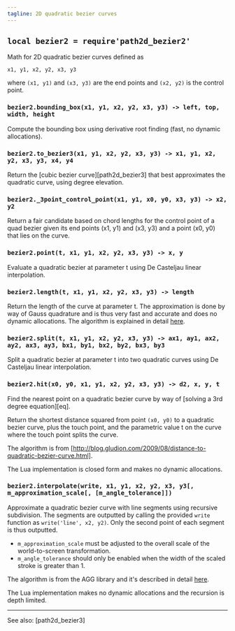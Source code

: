 ```yaml
---
tagline: 2D quadratic bezier curves
---
```


## `local bezier2 = require'path2d_bezier2'`

Math for 2D quadratic bezier curves defined as

	x1, y1, x2, y2, x3, y3

where `(x1, y1)` and `(x3, y3)` are the end points and `(x2, y2)` is the control point.

### `bezier2.bounding_box(x1, y1, x2, y2, x3, y3) -> left, top, width, height`

Compute the bounding box using derivative root finding (fast, no dynamic allocations).

### `bezier2.to_bezier3(x1, y1, x2, y2, x3, y3) -> x1, y1, x2, y2, x3, y3, x4, y4`

Return the [cubic bezier curve][path2d_bezier3] that best approximates the quadratic curve, using degree elevation.

### `bezier2._3point_control_point(x1, y1, x0, y0, x3, y3) -> x2, y2`

Return a fair candidate based on chord lengths for the control point of a quad bezier given
its end points (x1, y1) and (x3, y3) and a point (x0, y0) that lies on the curve.

### `bezier2.point(t, x1, y1, x2, y2, x3, y3) -> x, y`

Evaluate a quadratic bezier at parameter t using De Casteljau linear interpolation.

### `bezier2.length(t, x1, y1, x2, y2, x3, y3) -> length`

Return the length of the curve at parameter t. The approximation is done by way of Gauss quadrature and is thus
very fast and accurate and does no dynamic allocations.
The algorithm is explained in detail [here](http://processingjs.nihongoresources.com/bezierinfo/#intoffsets_c).

### `bezier2.split(t, x1, y1, x2, y2, x3, y3) -> ax1, ay1, ax2, ay2, ax3, ay3, bx1, by1, bx2, by2, bx3, by3`

Split a quadratic bezier at parameter t into two quadratic curves using De Casteljau linear interpolation.

### `bezier2.hit(x0, y0, x1, y1, x2, y2, x3, y3) -> d2, x, y, t`

Find the nearest point on a quadratic bezier curve by way of [solving a 3rd degree equation][eq].

Return the shortest distance squared from point `(x0, y0)` to a quadratic bezier curve, plus the touch point,
and the parametric value t on the curve where the touch point splits the curve.

The algorithm is from [http://blog.gludion.com/2009/08/distance-to-quadratic-bezier-curve.html].

The Lua implementation is closed form and makes no dynamic allocations.

### `bezier2.interpolate(write, x1, y1, x2, y2, x3, y3[, m_approximation_scale[, [m_angle_tolerance]])`

Approximate a quadratic bezier curve with line segments using recursive subdivision.
The segments are outputted by calling the provided `write` function as `write('line', x2, y2)`.
Only the second point of each segment is thus outputted.

  * `m_approximation_scale` must be adjusted to the overall scale of the world-to-screen transformation.
  * `m_angle_tolerance` should only be enabled when the width of the scaled stroke is greater than 1.

The algorithm is from the AGG library and it's described in detail
	[here](http://www.antigrain.com/research/adaptive_bezier/index.html).

The Lua implementation makes no dynamic allocations and the recursion is depth limited.

----
See also: [path2d_bezier3]
